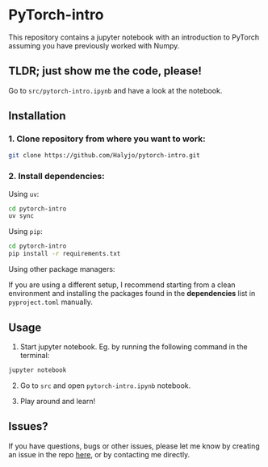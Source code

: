 # PyTorch-intro
This repository contains a jupyter notebook with an introduction to PyTorch assuming you have previously worked with Numpy.

## TLDR; just show me the code, please!
Go to `src/pytorch-intro.ipynb` and have a look at the notebook.


## Installation
### 1. Clone repository from where you want to work:
```bash
git clone https://github.com/Halyjo/pytorch-intro.git 
```

### 2. Install dependencies:
Using `uv`:
```bash
cd pytorch-intro
uv sync
```

Using `pip`:
```bash
cd pytorch-intro
pip install -r requirements.txt
```


Using other package managers:

If you are using a different setup, I recommend starting from a clean environment and installing the packages found in the **dependencies** list in `pyproject.toml` manually.

## Usage
1. Start jupyter notebook. Eg. by running the following command in the terminal:

```bash
jupyter notebook
```

2. Go to `src` and open `pytorch-intro.ipynb` notebook.

3. Play around and learn!

## Issues?
If you have questions, bugs or other issues, please let me know by creating an issue in the repo [here](https://github.com/Halyjo/pytorch-intro/issues), or by contacting me directly.
